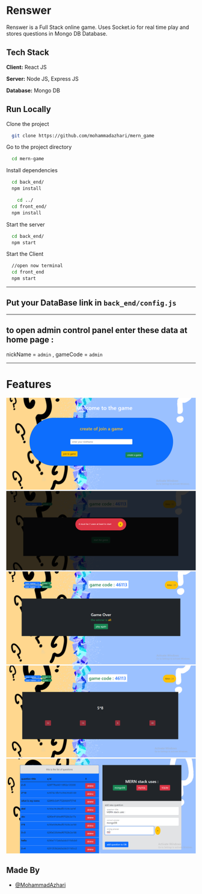 # Renswer

Renswer is a Full Stack online game.
Uses Socket.io for real time play and stores questions in Mongo DB Database.

## Tech Stack

**Client:** React JS

**Server:** Node JS, Express JS

**Database:** Mongo DB

## Run Locally

Clone the project

```bash
  git clone https://github.com/mohammadazhari/mern_game
```

Go to the project directory

```bash
  cd mern-game
```

Install dependencies

```bash
  cd back_end/
  npm install
```

```bash
    cd ../
  cd front_end/
  npm install
```

Start the server

```bash
  cd back_end/
  npm start
```

Start the Client

```bash
  //open now terminal
  cd front_end
  npm start
```

---

## Put your DataBase link in `back_end/config.js`

---

## to open admin control panel enter these data at home page :

nickName = `admin` , gameCode = `admin`

---

# Features

![](https://github.com/mohammadazhari/mern_game/blob/master/front_end/screenshots/1.png)
![](https://github.com/mohammadazhari/mern_game/blob/master/front_end/screenshots/2.png)
![](https://github.com/mohammadazhari/mern_game/blob/master/front_end/screenshots/3.png)
![](https://github.com/mohammadazhari/mern_game/blob/master/front_end/screenshots/4.png)
![](https://github.com/mohammadazhari/mern_game/blob/master/front_end/screenshots/5.png)

## Made By

- [@MohammadAzhari](https://github.com/mohammadazhari)

